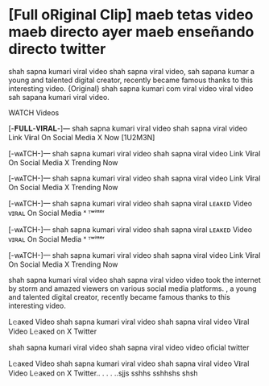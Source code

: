 <h1>[Full oRiginal Clip] maeb tetas video maeb directo ayer maeb enseñando directo twitter</h1>
shah sapna kumari viral video shah sapna viral video, sah sapana kumar a young and talented digital creator, recently became famous thanks to this interesting video. {Original} shah sapna kumari com viral video viral video sah sapana kumari viral video.

WATCH Videos

[-𝐅𝐔𝐋𝐋-𝐕𝐈𝐑𝐀𝐋-]— shah sapna kumari viral video shah sapna viral video Link V𝐢ral On Social Media X Now [1U2M3N]

[-wᴀTCH-]— shah sapna kumari viral video shah sapna viral video Link V𝐢ral On Social Media X Trending Now

[-wᴀTCH-]— shah sapna kumari viral video shah sapna viral video Link V𝐢ral On Social Media X Trending Now

[-wᴀTCH-]— shah sapna kumari viral video shah sapna viral ʟᴇᴀᴋᴇᴅ Video ᴠɪʀᴀʟ On Social Media ˣ ᵀʷⁱᵗᵗᵉʳ

[-wᴀTCH-]— shah sapna kumari viral video shah sapna viral ʟᴇᴀᴋᴇᴅ Video ᴠɪʀᴀʟ On Social Media ˣ ᵀʷⁱᵗᵗᵉʳ

[-wᴀTCH-]— shah sapna kumari viral video shah sapna viral video Link V𝐢ral On Social Media X Trending Now

shah sapna kumari viral video shah sapna viral video video took the internet by storm and amazed viewers on various social media platforms. , a young and talented digital creator, recently became famous thanks to this interesting video.

L𝚎aᴋed Video shah sapna kumari viral video shah sapna viral video V𝐢ral Video L𝚎aᴋed on X Twitter

shah sapna kumari viral video shah sapna viral video video oficial twitter

L𝚎aᴋed Video shah sapna kumari viral video shah sapna viral video V𝐢ral Video L𝚎aᴋed on X Twitter.. . . . ..sjjs
sshhs
sshhshs
shsh
